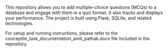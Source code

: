This repository allows you to add multiple-choice questions (MCQs) to a database and engage with them in a quiz format. It also tracks and displays your performance. The project is built using Flask, SQLite, and related technologies.

For setup and running instructions, please refer to the conceptile_task_documentation_amit_pathak.docx file included in the repository.
